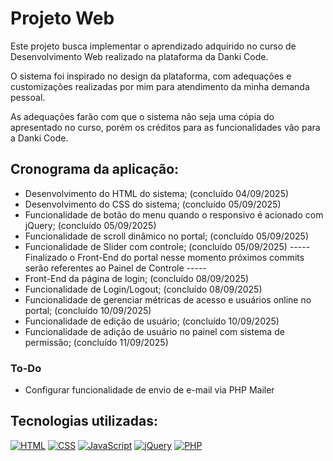 # Projeto Web

Este projeto busca implementar o aprendizado adquirido no curso de Desenvolvimento Web realizado na plataforma da Danki Code.

O sistema foi inspirado no design da plataforma, com adequações e customizações realizadas por mim para atendimento da minha demanda pessoal.

As adequações farão com que o sistema não seja uma cópia do apresentado no curso, porém os créditos para as funcionalidades vão para a Danki Code.

## Cronograma da aplicação:
* Desenvolvimento do HTML do sistema; (concluído 04/09/2025)
* Desenvolvimento do CSS do sistema; (concluído 05/09/2025)
* Funcionalidade de botão do menu quando o responsivo é acionado com jQuery; (concluído 05/09/2025)
* Funcionalidade de scroll dinâmico no portal; (concluído 05/09/2025)
* Funcionalidade de Slider com controle; (concluído 05/09/2025)
----- Finalizado o Front-End do portal nesse momento próximos commits serão referentes ao Painel de Controle -----
* Front-End da página de login; (concluído 08/09/2025)
* Funcionalidade de Login/Logout; (concluído 08/09/2025)
* Funcionalidade de gerenciar métricas de acesso e usuários online no portal; (concluído 10/09/2025)
* Funcionalidade de edição de usuário; (concluído 10/09/2025)
* Funcionalidade de adição de usuário no painel com sistema de permissão; (concluído 11/09/2025)

### To-Do
- Configurar funcionalidade de envio de e-mail via PHP Mailer

## Tecnologias utilizadas:
[![HTML](https://img.shields.io/badge/HTML-%23E34F26.svg?logo=html5&logoColor=white)](#)
[![CSS](https://img.shields.io/badge/CSS-639?logo=css&logoColor=fff)](#)
[![JavaScript](https://img.shields.io/badge/JavaScript-F7DF1E?logo=javascript&logoColor=000)](#)
[![jQuery](https://img.shields.io/badge/jQuery-0769AD?logo=jquery&logoColor=fff)](#)
[![PHP](https://img.shields.io/badge/php-%23777BB4.svg?&logo=php&logoColor=white)](#)